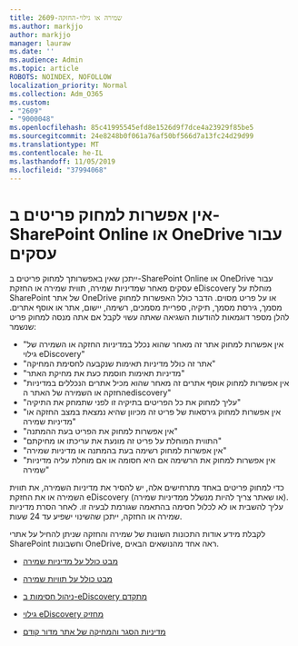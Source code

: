 ```yaml
---
title: 2609-שמירה או גילוי-החזקה
ms.author: markjjo
author: markjjo
manager: lauraw
ms.date: ''
ms.audience: Admin
ms.topic: article
ROBOTS: NOINDEX, NOFOLLOW
localization_priority: Normal
ms.collection: Adm_O365
ms.custom:
- "2609"
- "9000048"
ms.openlocfilehash: 85c41995545efd8e1526d9f7dce4a23929f85be5
ms.sourcegitcommit: 24e8248b0f061a76af50bf566d7a13fc24d29d99
ms.translationtype: MT
ms.contentlocale: he-IL
ms.lasthandoff: 11/05/2019
ms.locfileid: "37994068"
---
```

# <a name="unable-to-delete-items-in-sharepoint-online-or-onedrive-for-business"></a>אין אפשרות למחוק פריטים ב-SharePoint Online או OneDrive עבור עסקים

ייתכן שאין באפשרותך למחוק פריטים ב-SharePoint Online או OneDrive עבור עסקים מאחר שמדיניות שמירה, תווית שמירה או החזקת eDiscovery מוחלת על SharePoint של אתר OneDrive או על פריט מסוים. הדבר כולל האפשרות למחוק מסמך, גירסת מסמך, תיקיה, ספריית מסמכים, רשימה, יישום, אתר או אוסף אתרים. להלן מספר דוגמאות להודעות השגיאה שאתה עשוי לקבל אם אתה מנסה למחוק פריט שנשמר:

- "אין אפשרות למחוק אתר זה מאחר שהוא נכלל במדיניות החזקה או השמירה של גילוי eDiscovery"
- "אתר זה כולל מדיניות תאימות שנקבעה לחסימת המחיקה"
- "מדיניות תאימות חוסמת כעת את מחיקת האתר"
- "אין אפשרות למחוק אוסף אתרים זה מאחר שהוא מכיל אתרים הנכללים במדיניות החזקה או השמירה של האתר הediscovery"
- "עליך למחוק את כל הפריטים בתיקיה זו לפני שתמחק את התיקיה"
- "אין אפשרות למחוק גירסאות של פריט זה מכיוון שהיא נמצאת במצב החזקה או מדיניות שמירה"
- "אין אפשרות למחוק את הפריט בעת ההמתנה"
- "התווית המוחלת על פריט זה מונעת את עריכתו או מחיקתם"
- "אין אפשרות למחוק רשימה בעת בהמתנה או מדיניות שמירה"
- "אין אפשרות למחוק את הרשימה אם היא חסומה או אם מוחלת עליה מדיניות שמירה"

כדי למחוק פריטים באחד מתרחישים אלה, יש להסיר את מדיניות השמירה, את תווית השמירה או את החזקת eDiscovery (או שאתר צריך להיות מנשלל ממדיניות שמירה). עליך להשבית או לא לכלול חסימה בהתאמה שגורמת לבעיה זו. לאחר הסרת מדיניות שמירה או החזקה, ייתכן שהשינוי ישפיע עד 24 שעות. 

לקבלת מידע אודות התכונות השונות של שמירה והחזקה שניתן להחיל על אתרי SharePoint וחשבונות OneDrive, ראה אחד מהנושאים הבאים.

- [מבט כולל על מדיניות שמירה](https://docs.microsoft.com/microsoft-365/compliance/retention-policies)

- [מבט כולל על תוויות שמירה](https://docs.microsoft.com/microsoft-365/compliance/labels)

- [ניהול חסימות ב-eDiscovery מתקדם](https://docs.microsoft.com/microsoft-365/compliance/managing-holds)

- [גילוי eDiscovery מחזיק](https://docs.microsoft.com/microsoft-365/compliance/ediscovery-cases#step-4-place-content-locations-on-hold)

- [מדיניות הסגר והמחיקה של אתר מדור קודם](https://support.office.com/article/Use-policies-for-site-closure-and-deletion-A8280D82-27FD-48C5-9ADF-8A5431208BA5)
